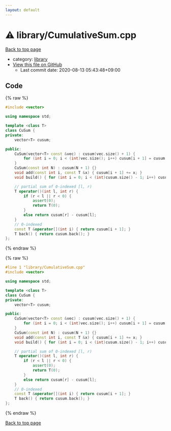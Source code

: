 ```yaml
---
layout: default
---
```


<!-- mathjax config similar to math.stackexchange -->
<script type="text/javascript" async
  src="https://cdnjs.cloudflare.com/ajax/libs/mathjax/2.7.5/MathJax.js?config=TeX-MML-AM_CHTML">
</script>
<script type="text/x-mathjax-config">
  MathJax.Hub.Config({
    TeX: { equationNumbers: { autoNumber: "AMS" }},
    tex2jax: {
      inlineMath: [ ['$','$'] ],
      processEscapes: true
    },
    "HTML-CSS": { matchFontHeight: false },
    displayAlign: "left",
    displayIndent: "2em"
  });
</script>

<script type="text/javascript" src="https://cdnjs.cloudflare.com/ajax/libs/jquery/3.4.1/jquery.min.js"></script>
<script src="https://cdn.jsdelivr.net/npm/jquery-balloon-js@1.1.2/jquery.balloon.min.js" integrity="sha256-ZEYs9VrgAeNuPvs15E39OsyOJaIkXEEt10fzxJ20+2I=" crossorigin="anonymous"></script>
<script type="text/javascript" src="../../assets/js/copy-button.js"></script>
<link rel="stylesheet" href="../../assets/css/copy-button.css" />


# :warning: library/CumulativeSum.cpp

<a href="../../index.html">Back to top page</a>

* category: <a href="../../index.html#d521f765a49c72507257a2620612ee96">library</a>
* <a href="{{ site.github.repository_url }}/blob/master/library/CumulativeSum.cpp">View this file on GitHub</a>
    - Last commit date: 2020-08-13 05:43:48+09:00




## Code

<a id="unbundled"></a>
{% raw %}
```cpp
#include <vector>

using namespace std;

template <class T>
class CuSum {
private:
	vector<T> cusum;

public:
	CuSum(vector<T> const &vec) : cusum(vec.size() + 1) {
		for (int i = 0; i < (int)vec.size(); i++) cusum[i + 1] = cusum[i] + vec[i];
	}
	CuSum(const int N) : cusum(N + 1) {}
	void add(const int i, const T &x) { cusum[i + 1] += x; }
	void build() { for (int i = 0; i < (int)cusum.size() - 1; i++) cusum[i + 1] += cusum[i]; }

	// partial sum of 0-indexed [l, r)
	T operator()(int l, int r) {
		if (r < l || r < 0) {
			assert(0);
			return T(0);
		}
		else return cusum[r] - cusum[l];
	}
	// 0-indexed
	const T &operator[](int i) { return cusum[i + 1]; }
	T back() { return cusum.back(); }
};


```
{% endraw %}

<a id="bundled"></a>
{% raw %}
```cpp
#line 1 "library/CumulativeSum.cpp"
#include <vector>

using namespace std;

template <class T>
class CuSum {
private:
	vector<T> cusum;

public:
	CuSum(vector<T> const &vec) : cusum(vec.size() + 1) {
		for (int i = 0; i < (int)vec.size(); i++) cusum[i + 1] = cusum[i] + vec[i];
	}
	CuSum(const int N) : cusum(N + 1) {}
	void add(const int i, const T &x) { cusum[i + 1] += x; }
	void build() { for (int i = 0; i < (int)cusum.size() - 1; i++) cusum[i + 1] += cusum[i]; }

	// partial sum of 0-indexed [l, r)
	T operator()(int l, int r) {
		if (r < l || r < 0) {
			assert(0);
			return T(0);
		}
		else return cusum[r] - cusum[l];
	}
	// 0-indexed
	const T &operator[](int i) { return cusum[i + 1]; }
	T back() { return cusum.back(); }
};


```
{% endraw %}

<a href="../../index.html">Back to top page</a>


